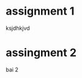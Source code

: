 <html>
<body>
<h1>assignment 1</h1>
<a herf="nksdjs.com" >ksjdhkjvd</a>
<h1>assingment 2 </h2>
<a herf="khdsdf" > bai 2</a>
</body>
</html>
